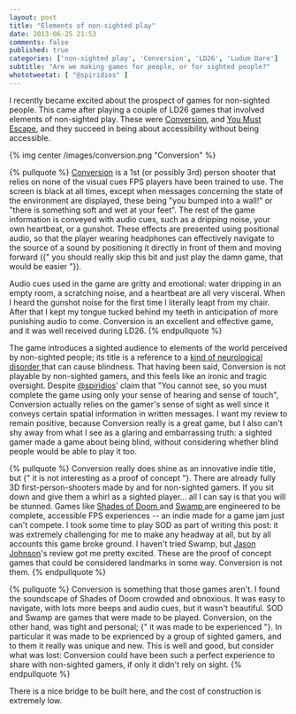 ```yaml
---
layout: post
title: "Elements of non-sighted play"
date: 2013-06-25 21:53
comments: false
published: true
categories: ['non-sighted play', 'Conversion', 'LD26', 'Ludum Dare']
subtitle: "Are we making games for people, or for sighted people?"
whototweetat: [ "@spiridios" ]
---
```


I recently became excited about the prospect of games for non-sighted people. This came after playing a couple of LD26 games that involved
elements of non-sighted play. These were [Conversion][1], and [You Must Escape][3], and they succeed in being about accessibility without being accessible.

<!-- more -->

{% img center /images/conversion.png "Conversion" %}

{% pullquote %}
[Conversion][1] is a 1st (or possibly 3rd) person shooter that relies on none of the visual cues FPS players have been trained to use. The screen is black at all times,
except when messages concerning the state of the environment are displayed, these being "you bumped into a wall!" or "there is something soft and wet at your feet".
The rest of the game information is conveyed with audio cues, such as a dripping noise, your own heartbeat, or a gunshot. These effects are presented using positional audio,
so that the player wearing headphones can effectively navigate to the source of a sound by positioning it directly in front of them and moving forward ({" you should really
skip this bit and just play the damn game, that would be easier "}).

Audio cues used in the game are gritty and emotional: water dripping in an empty room, a scratching noise, and a heartbeat are all very visceral. When I heard the gunshot
noise for the first time I literally leapt from my chair. After that I kept my tongue tucked behind my teeth in anticipation of more punishing audio to come. Conversion is
an excellent and effective game, and it was well received during LD26.
{% endpullquote %}

The game introduces a sighted audience to elements of the world perceived by non-sighted people; its title is a reference to a [ kind of neurological disorder ][11] that
can cause blindness.  That having been said, Conversion is not playable by non-sighted
gamers, and this feels like an ironic and tragic oversight. Despite [@spiridios][2]' claim that "You cannot see, so you must complete the game using only your sense of hearing 
and sense of touch", Conversion actually relies on the gamer's sense of sight as well since it conveys certain spatial information in written messages. I want my review 
to remain positive, because Conversion really is a great game, but I also can't shy away from what I see as a glaring and embarrassing truth: a sighted gamer made a game 
about being blind, without considering whether blind people would be able to play it too.

{% pullquote %}
Conversion really does shine as an innovative indie title, but {" it is not interesting as a proof of concept "}. There are already fully 3D first-person-shooters made by and for non-sighted gamers. If you sit down and give them a 
whirl as a sighted player... all I can say is that you will be stunned. Games like [ Shades of Doom ][7] and [ Swamp ][5] are engineered to be complete, accessible FPS 
experiences -- an indie made for a game jam just can't compete. I took some time to play SOD as part of writing this post: it was extremely 
challenging for me to make any headway at all, but by all accounts this game broke ground. I haven't tried Swamp, but [Jason Johnson][4]'s review got me pretty excited. These
are the proof of concept games that could be considered landmarks in some way. Conversion is not them.
{% endpullquote %}

{% pullquote %}
Conversion is something that those games aren't. I found the soundscape of Shades of Doom crowded and obnoxious. It was easy to navigate, with lots more
beeps and audio cues, but it wasn't beautiful. SOD and Swamp are games that were made to be played.
Conversion, on the other hand, was tight and personal; {" it was made to be experienced "}. In particular it was made to be exprienced by a group of sighted gamers,
and to them it really was unique and new. This is well and good, but consider what was lost: Conversion could have been such
a perfect experience to share with non-sighted gamers, if only it didn't rely on sight.
{% endpullquote %}

There is a nice bridge to be built here, and the cost of construction is extremely low.

[1]: http://www.ludumdare.com/compo/ludum-dare-26/?action=preview&uid=1158
[2]: https://twitter.com/spiridios
[3]: http://rac7.com/YouMustEscape/
[4]: http://soundplay.pitchfork.com/articles/shining-in-the-darkness/
[5]: http://www.kaldobsky.com/audiogames/
[6]: http://agrip.org.uk/
[7]: http://www.gmagames.com/sod.html
[11]: http://en.wikipedia.org/wiki/Conversion_disorder
